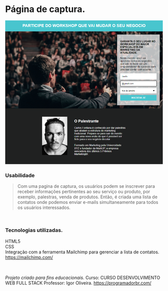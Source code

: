 # Página de captura.
![exemplo](imgs/cap.png)
</br>

### Usabilidade
>Com uma pagina de captura, os usuários podem se inscrever para receber informações pertinentes ao seu serviço ou produto, por exemplo, palestras, venda de produtos. Então, é criada uma lista de contatos onde podemos enviar e-mails simultaneamente para todos os usuários interessados. 
</br>

### Tecnologias utilizadas. 
HTML5</br>
CSS</br>
Integração com a ferramenta Mailchimp para gerenciar a lista de contatos.
https://mailchimp.com/
</br></br></br>

_Projeto criado para fins educacionais._
Curso: CURSO DESENVOLVIMENTO WEB FULL STACK
Professor: Igor Oliveira. 
https://programadorbr.com/

